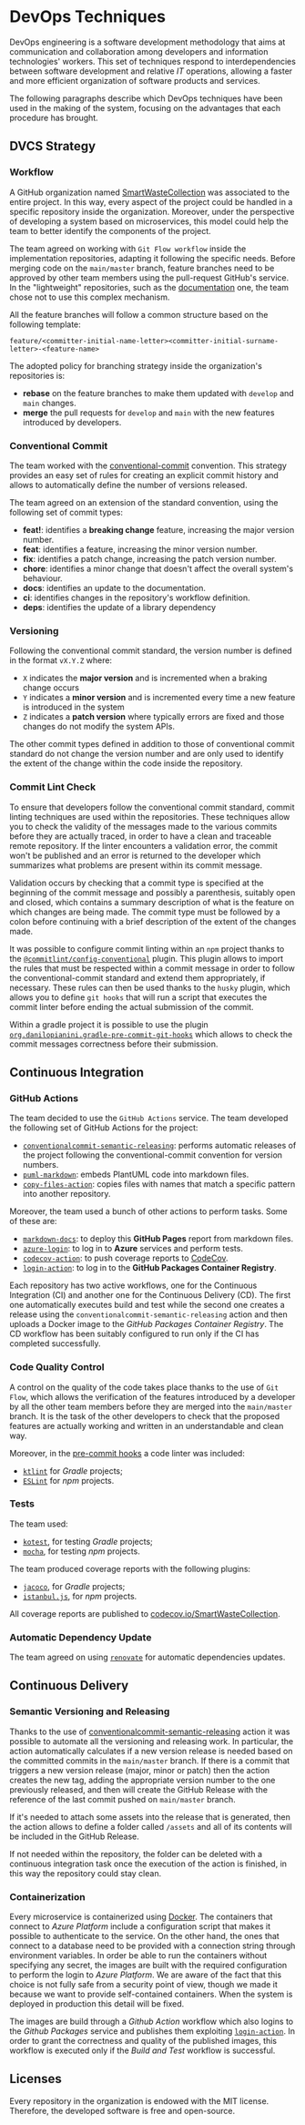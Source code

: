 # DevOps Techniques

DevOps engineering is a software development methodology that aims at communication and collaboration among developers and information technologies' workers. 
This set of techniques respond to interdependencies between software development and relative *IT* operations, allowing a faster and more efficient organization of software products and services.

The following paragraphs describe which DevOps techniques have been used in the making of the system, focusing on the advantages that each procedure has brought.

## DVCS Strategy
### Workflow
A GitHub organization named [SmartWasteCollection](https://github.com/SmartWasteCollection) was associated to the entire project. 
In this way, every aspect of the project could be handled in a specific repository inside the organization.
Moreover, under the perspective of developing a system based on microservices, this model could help the team to better identify the components of the project. 

The team agreed on working with `Git Flow workflow` inside the implementation repositories, adapting it following the specific needs. 
Before merging code on the ```main/master``` branch, feature branches need to be approved by other team members using the pull-request GitHub's service. In the "lightweight" repositories, such as the [documentation](https://github.com/SmartWasteCollection/documentation) one, the team chose not to use this complex mechanism. 

All the feature branches will follow a common structure based on the following template:
```
feature/<committer-initial-name-letter><committer-initial-surname-letter>-<feature-name>
```

The adopted policy for branching strategy inside the organization's repositories is:

- **rebase** on the feature branches to make them updated with `develop` and `main` changes.
- **merge** the pull requests for `develop` and `main` with the new features introduced by developers.

### Conventional Commit
The team worked with the [conventional-commit](https://www.conventionalcommits.org/en/v1.0.0/) convention. 
This strategy provides an easy set of rules for creating an explicit commit history and allows to automatically define the number of versions released.

The team agreed on an extension of the standard convention, using the following set of commit types:

* **feat!**: identifies a **breaking change** feature, increasing the major version number.
* **feat**: identifies a feature, increasing the minor version number.
* **fix**: identifies a patch change, increasing the patch version number.
* **chore**: identifies a minor change that doesn't affect the overall system's behaviour. 
* **docs**: identifies an update to the documentation.
* **ci**: identifies changes in the repository's workflow definition.
* **deps**: identifies the update of a library dependency

### Versioning
Following the conventional commit standard, the version number is defined in the format `vX.Y.Z` where:

- `X` indicates the **major version** and is incremented when a braking change occurs
- `Y` indicates a **minor version** and is incremented every time a new feature is introduced in the system 
- `Z` indicates a **patch version** where typically errors are fixed and those changes do not modify the system APIs.

The other commit types defined in addition to those of conventional commit standard do not change the version number and are only used to identify the extent of the change within the code inside the repository.

### Commit Lint Check
To ensure that developers follow the conventional commit standard, commit linting techniques are used within the repositories.
These techniques allow you to check the validity of the messages made to the various commits before they are actually traced, in order to have a clean and traceable remote repository.
If the linter encounters a validation error, the commit won't be published and an error is returned to the developer which summarizes what problems are present within its commit message.

Validation occurs by checking that a commit type is specified at the beginning of the commit message and possibly a parenthesis, suitably open and closed, which contains a summary description of what is the feature on which changes are being made. The commit type must be followed by a colon before continuing with a brief description of the extent of the changes made.

It was possible to configure commit linting within an `npm` project thanks to the [`@commitlint/config-conventional`](https://www.npmjs.com/package/@commitlint/config-conventional) plugin.
This plugin allows to import the rules that must be respected within a commit message in order to follow the conventional-commit standard and extend them appropriately, if necessary.
These rules can then be used thanks to the `husky` plugin, which allows you to define `git hooks` that will run a script that executes the commit linter before ending the actual submission of the commit.

Within a gradle project it is possible to use the plugin [`org.danilopianini.gradle-pre-commit-git-hooks`](https://github.com/DanySK/gradle-pre-commit-git-hooks) which allows to check the commit messages correctness before their submission.

## Continuous Integration
### GitHub Actions
The team decided to use the `GitHub Actions` service. The team developed the following set of GitHub Actions for the project:

* [`conventionalcommit-semantic-releasing`](https://github.com/anitvam/conventionalcommit-semantic-releasing): performs automatic releases of the project following the conventional-commit convention for version numbers.
* [`puml-markdown`](https://github.com/alessandro-marcantoni/puml-markdown): embeds PlantUML code into markdown files.
* [`copy-files-action`](https://github.com/SimoneRomagnoli/copy-files-action): copies files with names that match a specific pattern into another repository.

Moreover, the team used a bunch of other actions to perform tasks. Some of these are:

* [`markdown-docs`](https://github.com/ldeluigi/markdown-docs): to deploy this **GitHub Pages** report from markdown files.
* [`azure-login`](https://github.com/Azure/login): to log in to **Azure** services and perform tests.
* [`codecov-action`](https://github.com/codecov/codecov-action): to push coverage reports to [CodeCov](https://codecov.io).
* [`login-action`](https://github.com/docker/login-action): to log in to the **GitHub Packages Container Registry**.

Each repository has two active workflows, one for the Continuous Integration (CI) and another one for the Continuous Delivery (CD). The first one automatically executes build and test while the second one creates a release using the `conventionalcommit-semantic-releasing` action and then uploads a Docker image to the _GitHub Packages Container Registry_.
The CD workflow has been suitably configured to run only if the CI has completed successfully.

### Code Quality Control
A control on the quality of the code takes place thanks to the use of `Git Flow`, which allows the verification of the features introduced by a developer by all the other team members before they are merged into the `main/master` branch.
It is the task of the other developers to check that the proposed features are actually working and written in an understandable and clean way.

Moreover, in the [pre-commit hooks](#commit-lint-check) a code linter was included:

* [`ktlint`](https://ktlint.github.io/#getting-started) for _Gradle_ projects;
* [`ESLint`](https://eslint.org/) for _npm_ projects.

### Tests

The team used:

* [`kotest`](https://kotest.io/), for testing _Gradle_ projects;
* [`mocha`](https://mochajs.org/), for testing _npm_ projects.

The team produced coverage reports with the following plugins:

* [`jacoco`](https://github.com/jacoco/jacoco), for _Gradle_ projects;
* [`istanbul.js`](https://istanbul.js.org/), for _npm_ projects.

All coverage reports are published to [codecov.io/SmartWasteCollection](https://app.codecov.io/gh/SmartWasteCollection).

### Automatic Dependency Update

The team agreed on using [`renovate`](https://github.com/renovatebot/renovate) for automatic dependencies updates.

## Continuous Delivery

### Semantic Versioning and Releasing
Thanks to the use of [conventionalcommit-semantic-releasing](https://github.com/anitvam/conventionalcommit-semantic-releasing) action it was possible to automate all the versioning and releasing work. 
In particular, the action automatically calculates if a new version release is needed based on the committed commits in the `main/master` branch. If there is a commit that triggers a new version release (major, minor or patch) then the action creates the new tag, adding the appropriate version number to the one previously released, and then will create the GitHub Release with the reference of the last commit pushed on `main/master` branch.

If it's needed to attach some assets into the release that is generated, then the action allows to define a folder called `/assets` and all of its contents will be included in the GitHub Release.

If not needed within the repository, the folder can be deleted with a continuous integration task once the execution of the action is finished, in this way the repository could stay clean.

### Containerization
Every microservice is containerized using [Docker](https://www.docker.com/).
The containers that connect to _Azure Platform_ include a configuration script that makes it possible to authenticate to the service.
On the other hand, the ones that connect to a database need to be provided with a connection string through environment variables.
In order be able to run the containers without specifying any secret, the images are built with the required configuration to perform the login to _Azure Platform_.
We are aware of the fact that this choice is not fully safe from a security point of view, though we made it because we want to provide self-contained containers.
When the system is deployed in production this detail will be fixed.

The images are build through a _Github Action_ workflow which also logins to the _Github Packages_ service and publishes them exploiting [`login-action`](https://github.com/docker/login-action).
In order to grant the correctness and quality of the published images, this workflow is executed only if the _Build and Test_ workflow is successful.

## Licenses
Every repository in the organization is endowed with the MIT license. Therefore, the developed software is free and open-source.
